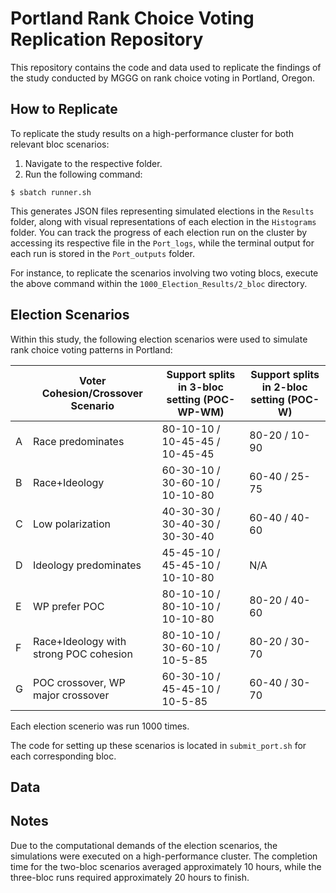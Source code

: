 # Portland Rank Choice Voting Replication Repository

This repository contains the code and data used to replicate the findings of the study conducted by MGGG on rank choice voting in Portland, Oregon.

## How to Replicate

To replicate the study results on a high-performance cluster for both relevant bloc scenarios:

1. Navigate to the respective folder.
2. Run the following command:

```console
$ sbatch runner.sh
```

This generates JSON files representing simulated elections in the `Results` folder, along with visual representations of each election in the `Histograms` folder. You can track the progress of each election run on the cluster by accessing its respective file in the `Port_logs`, while the terminal output for each run is stored in the `Port_outputs` folder.

For instance, to replicate the scenarios involving two voting blocs, execute the above command within the `1000_Election_Results/2_bloc` directory.

## Election Scenarios  

Within this study, the following election scenarios were used to simulate rank choice voting patterns in Portland:  

|  | Voter Cohesion/Crossover Scenario                | Support splits in 3-bloc setting (POC-WP-WM) | Support splits in 2-bloc setting (POC-W) |
|---------|--------------------------------------------------|---------------------------------------------|------------------------------------------|
| A       | Race predominates                                | 80-10-10 / 10-45-45 / 10-45-45             | 80-20 / 10-90                            |
| B       | Race+Ideology                                    | 60-30-10 / 30-60-10 / 10-10-80             | 60-40 / 25-75                            |
| C       | Low polarization                                 | 40-30-30 / 30-40-30 / 30-30-40             | 60-40 / 40-60                            |
| D       | Ideology predominates                           | 45-45-10 / 45-45-10 / 10-10-80             | N/A                                      |
| E       | WP prefer POC                                    | 80-10-10 / 80-10-10 / 10-10-80             | 80-20 / 40-60                            |
| F       | Race+Ideology with strong POC cohesion           | 80-10-10 / 30-60-10 / 10-5-85              | 80-20 / 30-70                            |
| G       | POC crossover, WP major crossover                | 60-30-10 / 45-45-10 / 10-5-85              | 60-40 / 30-70                            |

Each election scenerio was run 1000 times.

The code for setting up these scenarios is located in  `submit_port.sh` for each corresponding bloc.

## Data  

## Notes
Due to the computational demands of the election scenarios, the simulations were executed on a high-performance cluster. The completion time for the two-bloc scenarios averaged approximately 10 hours, while the three-bloc runs required approximately 20 hours to finish.
